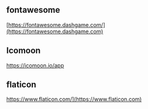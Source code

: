## fontawesome

[https://fontawesome.dashgame.com/](https://fontawesome.dashgame.com)

## Icomoon

https://icomoon.io/app

## flaticon

https://www.flaticon.com/](https://www.flaticon.com)